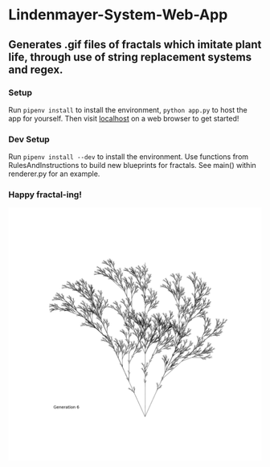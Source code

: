 # Lindenmayer-System-Web-App
## Generates .gif files of fractals which imitate plant life, through use of string replacement systems and regex.
### Setup
Run `pipenv install` to install the environment,
`python app.py` to host the app for yourself.
Then visit [localhost](http://127.0.0.1:5000/) on a web browser to get started!
### Dev Setup
Run `pipenv install --dev` to install the environment.
Use functions from RulesAndInstructions to build new blueprints for fractals.
See main() within renderer.py for an example.
### Happy fractal-ing!
![example_fractal](static/Example_Fractal.gif)
